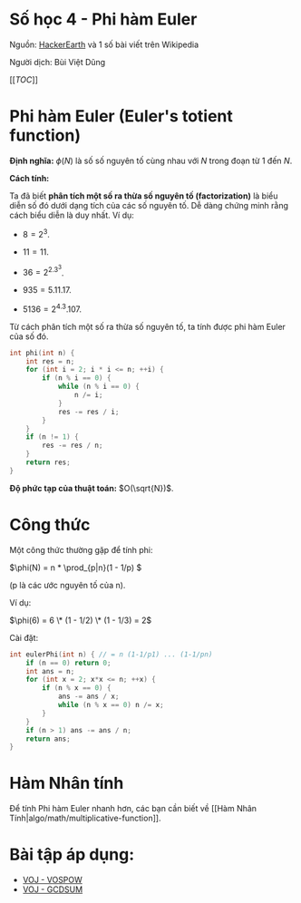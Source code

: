 # Số học 4 - Phi hàm Euler

Nguồn: [HackerEarth](https://www.hackerearth.com/practice/notes/number-theory-iii/) và 1 số bài viết trên Wikipedia

Người dịch: Bùi Việt Dũng

[[_TOC_]]

# Phi hàm Euler (Euler's totient function)

**Định nghĩa:** $\phi(N)$ là số số nguyên tố cùng nhau với $N$ trong đoạn từ 1 đến $N$.

**Cách tính:**

Ta đã biết **phân tích một số ra thừa số nguyên tố (factorization)** là biểu diễn số đó dưới dạng tích của các số nguyên tố. Dễ dàng chứng minh rằng cách biểu diễn là duy nhất. Ví dụ:

- $8 = 2^3$.

- $11 = 11$.

- $36 = 2^2.3^3$.

- $935 = 5.11.17$.

- $5136 = 2^4.3.107$.

Từ cách phân tích một số ra thừa số nguyên tố, ta tính được phi hàm Euler của số đó.

```cpp
int phi(int n) {
    int res = n;
    for (int i = 2; i * i <= n; ++i) {
        if (n % i == 0) {
            while (n % i == 0) {
                n /= i;
            }
            res -= res / i;
        }
    }
    if (n != 1) {
        res -= res / n;
    }
    return res;
}
```

**Độ phức tạp của thuật toán:** $O(\sqrt{N})$.

# Công thức

Một công thức thường gặp để tính phi:

$\phi(N) = n \* \prod_{p|n}(1 - 1/p) $

(p là các ước nguyên tố của n).

Ví dụ:

$\phi(6) = 6 \* (1 - 1/2) \* (1 - 1/3) = 2$

Cài đặt:

```cpp
int eulerPhi(int n) { // = n (1-1/p1) ... (1-1/pn)
    if (n == 0) return 0;
    int ans = n;
    for (int x = 2; x*x <= n; ++x) {
        if (n % x == 0) {
            ans -= ans / x;
            while (n % x == 0) n /= x;
        }
    }
    if (n > 1) ans -= ans / n;
    return ans;
}
```

# Hàm Nhân tính

Để tính Phi hàm Euler nhanh hơn, các bạn cần biết về [[Hàm Nhân Tính|algo/math/multiplicative-function]].

# Bài tập áp dụng:

- [VOJ - VOSPOW](http://vnoi.info/problems/VOSPOW)
- [VOJ - GCDSUM](http://vnoi.info/problems/GCDSUM/)